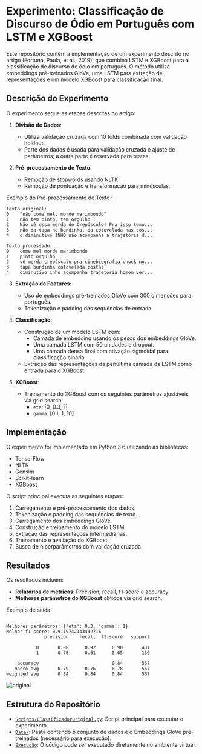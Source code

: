 # Experimento: Classificação de Discurso de Ódio em Português com LSTM e XGBoost

Este repositório contém a implementação de um experimento descrito no artigo (Fortuna, Paula, et al., 2019), que combina LSTM e XGBoost para a classificação de discurso de ódio em português. O método utiliza embeddings pré-treinados GloVe, uma LSTM para extração de representações e um modelo XGBoost para classificação final.

## Descrição do Experimento
O experimento segue as etapas descritas no artigo:

1. **Divisão de Dados**:
   - Utiliza validação cruzada com 10 folds combinada com validação holdout.
   - Parte dos dados é usada para validação cruzada e ajuste de parâmetros; a outra parte é reservada para testes.

2. **Pré-processamento de Texto**:
   - Remoção de stopwords usando NLTK.
   - Remoção de pontuação e transformação para minúsculas.

Exemplo do Pré-processamento de Texto :
```
Texto original:
0    "não come mel, morde marimbondo"
1    não tem pinto, tem orgulho !
2    Não vê essa merda de Crepúsculo! Pra isso temo...
3    não da tapa na bundinha, da cotovelada nas cos...
4    o diminutivo INHO não acompanha a trajetória d...

Texto processado:
0    come mel morde marimbondo
1    pinto orgulho
2    vê merda crepúsculo pra cinebiografia chuck no...
3    tapa bundinha cotovelada costas
4    diminutivo inho acompanha trajetória homem ver...
```

3. **Extração de Features**:
   - Uso de embeddings pré-treinados GloVe com 300 dimensões para português.
   - Tokenização e padding das sequências de entrada.

4. **Classificação**:
   - Construção de um modelo LSTM com:
     - Camada de embedding usando os pesos dos embeddings GloVe.
     - Uma camada LSTM com 50 unidades e dropout.
     - Uma camada densa final com ativação sigmoidal para classificação binária.
   - Extração das representações da penúltima camada da LSTM como entrada para o XGBoost.

5. **XGBoost**:
   - Treinamento do XGBoost com os seguintes parâmetros ajustáveis via grid search:
     - `eta`: [0, 0.3, 1]
     - `gamma`: [0.1, 1, 10]

## Implementação
O experimento foi implementado em Python 3.6 utilizando as bibliotecas:
- TensorFlow
- NLTK
- Gensim
- Scikit-learn
- XGBoost

O script principal executa as seguintes etapas:
1. Carregamento e pré-processamento dos dados.
2. Tokenização e padding das sequências de texto.
3. Carregamento dos embeddings GloVe.
4. Construção e treinamento do modelo LSTM.
5. Extração das representações intermediárias.
6. Treinamento e avaliação do XGBoost.
7. Busca de hiperparâmetros com validação cruzada.

## Resultados
Os resultados incluem:
- **Relatórios de métricas**: Precision, recall, f1-score e accuracy.
- **Melhores parâmetros do XGBoost** obtidos via grid search.

Exemplo de saída:
```

Melhores parâmetros: {'eta': 0.3, 'gamma': 1}
Melhor f1-score: 0.9119742143432716
              precision    recall  f1-score   support

           0       0.88      0.92      0.90       431
           1       0.70      0.61      0.65       136

    accuracy                           0.84       567
   macro avg       0.79      0.76      0.78       567
weighted avg       0.84      0.84      0.84       567
```
![original](https://github.com/user-attachments/assets/d467d316-bb93-4a0b-87b8-f191fa19bac8)


## Estrutura do Repositório
-  [`Scripts/ClassificadorOriginal.py`](https://github.com/Carlosbera7/ExperimentoBaseOriginal/blob/main/Script/ClassificadorOriginal.py): Script principal para executar o experimento.
- [`Data/`](https://github.com/Carlosbera7/ExperimentoBaseOriginal/tree/main/Data): Pasta contendo o conjunto de dados e o Embeddings GloVe pré-treinados (necessário para execução).
- [`Execução`](https://ideal-guacamole-gjg979rjvwhw956.github.dev/): O código pode ser executado diretamente no ambiente virtual.


